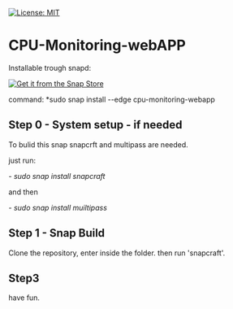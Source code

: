   [![License: MIT](https://img.shields.io/badge/License-MIT-yellow.svg)](https://opensource.org/licenses/MIT)




# CPU-Monitoring-webAPP





Installable trough snapd:

[![Get it from the Snap Store](https://snapcraft.io/static/images/badges/en/snap-store-black.svg)](https://snapcraft.io/cpu-monitoring-webapp)


command:
*sudo snap install --edge cpu-monitoring-webapp


## Step 0 - System setup - if needed
To bulid this snap snapcrft and multipass are needed.

just run:

*- sudo snap install snapcraft*

and then

*- sudo snap install muiltipass*

## Step 1 - Snap Build

Clone the repository, enter inside the folder. then run 'snapcraft'.

## Step3 

have fun.
